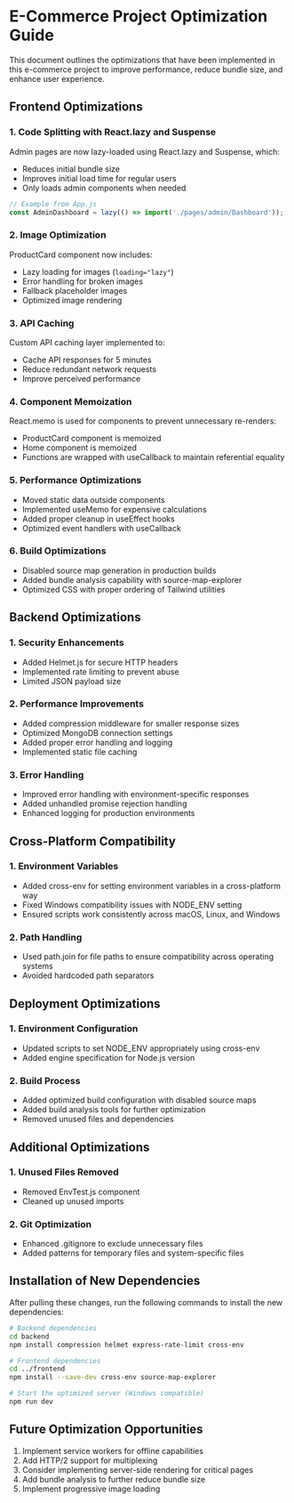 # E-Commerce Project Optimization Guide

This document outlines the optimizations that have been implemented in this e-commerce project to improve performance, reduce bundle size, and enhance user experience.

## Frontend Optimizations

### 1. Code Splitting with React.lazy and Suspense

Admin pages are now lazy-loaded using React.lazy and Suspense, which:
- Reduces initial bundle size
- Improves initial load time for regular users
- Only loads admin components when needed

```jsx
// Example from App.js
const AdminDashboard = lazy(() => import('./pages/admin/Dashboard'));
```

### 2. Image Optimization

ProductCard component now includes:
- Lazy loading for images (`loading="lazy"`)
- Error handling for broken images
- Fallback placeholder images
- Optimized image rendering

### 3. API Caching

Custom API caching layer implemented to:
- Cache API responses for 5 minutes
- Reduce redundant network requests
- Improve perceived performance

### 4. Component Memoization

React.memo is used for components to prevent unnecessary re-renders:
- ProductCard component is memoized
- Home component is memoized
- Functions are wrapped with useCallback to maintain referential equality

### 5. Performance Optimizations

- Moved static data outside components
- Implemented useMemo for expensive calculations
- Added proper cleanup in useEffect hooks
- Optimized event handlers with useCallback

### 6. Build Optimizations

- Disabled source map generation in production builds
- Added bundle analysis capability with source-map-explorer
- Optimized CSS with proper ordering of Tailwind utilities

## Backend Optimizations

### 1. Security Enhancements

- Added Helmet.js for secure HTTP headers
- Implemented rate limiting to prevent abuse
- Limited JSON payload size

### 2. Performance Improvements

- Added compression middleware for smaller response sizes
- Optimized MongoDB connection settings
- Added proper error handling and logging
- Implemented static file caching

### 3. Error Handling

- Improved error handling with environment-specific responses
- Added unhandled promise rejection handling
- Enhanced logging for production environments

## Cross-Platform Compatibility

### 1. Environment Variables

- Added cross-env for setting environment variables in a cross-platform way
- Fixed Windows compatibility issues with NODE_ENV setting
- Ensured scripts work consistently across macOS, Linux, and Windows

### 2. Path Handling

- Used path.join for file paths to ensure compatibility across operating systems
- Avoided hardcoded path separators

## Deployment Optimizations

### 1. Environment Configuration

- Updated scripts to set NODE_ENV appropriately using cross-env
- Added engine specification for Node.js version

### 2. Build Process

- Added optimized build configuration with disabled source maps
- Added build analysis tools for further optimization
- Removed unused files and dependencies

## Additional Optimizations

### 1. Unused Files Removed

- Removed EnvTest.js component
- Cleaned up unused imports

### 2. Git Optimization

- Enhanced .gitignore to exclude unnecessary files
- Added patterns for temporary files and system-specific files

## Installation of New Dependencies

After pulling these changes, run the following commands to install the new dependencies:

```bash
# Backend dependencies
cd backend
npm install compression helmet express-rate-limit cross-env

# Frontend dependencies
cd ../frontend
npm install --save-dev cross-env source-map-explorer

# Start the optimized server (Windows compatible)
npm run dev
```

## Future Optimization Opportunities

1. Implement service workers for offline capabilities
2. Add HTTP/2 support for multiplexing
3. Consider implementing server-side rendering for critical pages
4. Add bundle analysis to further reduce bundle size
5. Implement progressive image loading 